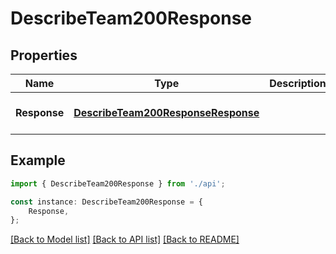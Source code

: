 # DescribeTeam200Response


## Properties

Name | Type | Description | Notes
------------ | ------------- | ------------- | -------------
**Response** | [**DescribeTeam200ResponseResponse**](DescribeTeam200ResponseResponse.md) |  | [optional] [default to undefined]

## Example

```typescript
import { DescribeTeam200Response } from './api';

const instance: DescribeTeam200Response = {
    Response,
};
```

[[Back to Model list]](../README.md#documentation-for-models) [[Back to API list]](../README.md#documentation-for-api-endpoints) [[Back to README]](../README.md)
